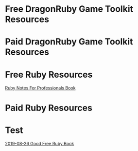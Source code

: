 # Free DragonRuby Game Toolkit Resources



# Paid DragonRuby Game Toolkit Resources


# Free Ruby Resources

[Ruby Notes For Professionals Book](https://goalkicker.com/RubyBook/)

# Paid Ruby Resources


# Test

[2019-08-26 Good Free Ruby Book](./_posts/2019-08-26-Good-Free-Ruby-Book.md)
